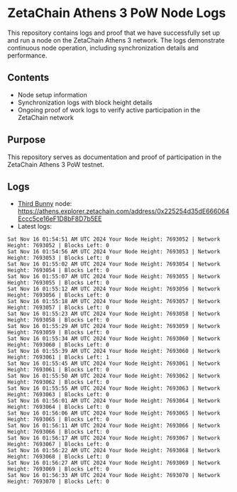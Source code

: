 # ZetaChain Athens 3 PoW Node Logs
This repository contains logs and proof that we have successfully set up and run a node on the ZetaChain Athens 3 network. The logs demonstrate continuous node operation, including synchronization details and performance.

## Contents
- Node setup information
- Synchronization logs with block height details
- Ongoing proof of work logs to verify active participation in the ZetaChain network

## Purpose
This repository serves as documentation and proof of participation in the ZetaChain Athens 3 PoW testnet.

## Logs

- [Third Bunny](https://thirdbunny.xyz/) node: https://athens.explorer.zetachain.com/address/0x225254d35dE666064Eccc5ce16eF1D8bF8D7b5EE
- Latest logs:
```
Sat Nov 16 01:54:51 AM UTC 2024 Your Node Height: 7693052 | Network Height: 7693052 | Blocks Left: 0
Sat Nov 16 01:54:56 AM UTC 2024 Your Node Height: 7693053 | Network Height: 7693053 | Blocks Left: 0
Sat Nov 16 01:55:02 AM UTC 2024 Your Node Height: 7693054 | Network Height: 7693054 | Blocks Left: 0
Sat Nov 16 01:55:07 AM UTC 2024 Your Node Height: 7693055 | Network Height: 7693055 | Blocks Left: 0
Sat Nov 16 01:55:12 AM UTC 2024 Your Node Height: 7693056 | Network Height: 7693056 | Blocks Left: 0
Sat Nov 16 01:55:18 AM UTC 2024 Your Node Height: 7693057 | Network Height: 7693057 | Blocks Left: 0
Sat Nov 16 01:55:23 AM UTC 2024 Your Node Height: 7693058 | Network Height: 7693058 | Blocks Left: 0
Sat Nov 16 01:55:29 AM UTC 2024 Your Node Height: 7693059 | Network Height: 7693059 | Blocks Left: 0
Sat Nov 16 01:55:34 AM UTC 2024 Your Node Height: 7693060 | Network Height: 7693060 | Blocks Left: 0
Sat Nov 16 01:55:39 AM UTC 2024 Your Node Height: 7693060 | Network Height: 7693061 | Blocks Left: 1
Sat Nov 16 01:55:45 AM UTC 2024 Your Node Height: 7693061 | Network Height: 7693061 | Blocks Left: 0
Sat Nov 16 01:55:50 AM UTC 2024 Your Node Height: 7693062 | Network Height: 7693062 | Blocks Left: 0
Sat Nov 16 01:55:55 AM UTC 2024 Your Node Height: 7693063 | Network Height: 7693063 | Blocks Left: 0
Sat Nov 16 01:56:01 AM UTC 2024 Your Node Height: 7693064 | Network Height: 7693064 | Blocks Left: 0
Sat Nov 16 01:56:06 AM UTC 2024 Your Node Height: 7693065 | Network Height: 7693065 | Blocks Left: 0
Sat Nov 16 01:56:11 AM UTC 2024 Your Node Height: 7693066 | Network Height: 7693066 | Blocks Left: 0
Sat Nov 16 01:56:17 AM UTC 2024 Your Node Height: 7693067 | Network Height: 7693067 | Blocks Left: 0
Sat Nov 16 01:56:22 AM UTC 2024 Your Node Height: 7693068 | Network Height: 7693068 | Blocks Left: 0
Sat Nov 16 01:56:27 AM UTC 2024 Your Node Height: 7693069 | Network Height: 7693069 | Blocks Left: 0
Sat Nov 16 01:56:33 AM UTC 2024 Your Node Height: 7693070 | Network Height: 7693070 | Blocks Left: 0
```
